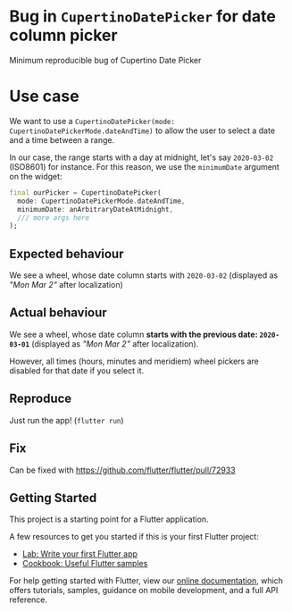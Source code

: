 # Bug in `CupertinoDatePicker` for date column picker

Minimum reproducible bug of Cupertino Date Picker

# Use case
We want to use a `CupertinoDatePicker(mode:
CupertinoDatePickerMode.dateAndTime)` to allow the user to select a date
and a time between a range.

In our case, the range starts with a day at midnight, let's say
`2020-03-02` (ISO8601) for instance. For this reason, we use the
`minimumDate` argument on the widget:

```dart
final ourPicker = CupertinoDatePicker(
  mode: CupertinoDatePickerMode.dateAndTime,
  minimumDate: anArbitraryDateAtMidnight,
  /// more args here
);
```

## Expected behaviour
We see a wheel, whose date column starts with `2020-03-02` (displayed as
_"Mon Mar 2"_ after localization)

## Actual behaviour
We see a wheel, whose date column **starts with the previous date:
`2020-03-01`** (displayed as _"Mon Mar 2"_ after localization).

However, all times (hours, minutes and meridiem) wheel pickers are
disabled for that date if you select it.

## Reproduce
Just run the app! (`flutter run`)

## Fix
Can be fixed with https://github.com/flutter/flutter/pull/72933

## Getting Started

This project is a starting point for a Flutter application.

A few resources to get you started if this is your first Flutter project:

- [Lab: Write your first Flutter app](https://flutter.dev/docs/get-started/codelab)
- [Cookbook: Useful Flutter samples](https://flutter.dev/docs/cookbook)

For help getting started with Flutter, view our
[online documentation](https://flutter.dev/docs), which offers tutorials,
samples, guidance on mobile development, and a full API reference.
